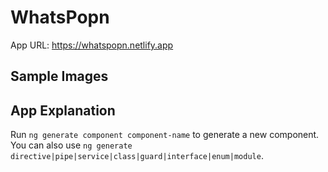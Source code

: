 # WhatsPopn

App URL: https://whatspopn.netlify.app

## Sample Images

## App Explanation

Run `ng generate component component-name` to generate a new component. You can also use `ng generate directive|pipe|service|class|guard|interface|enum|module`.
